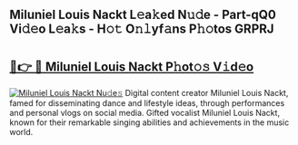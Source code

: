 ## Miluniel Louis Nackt L𝚎a𝚔ed N𝚞𝚍e - Part-qQ0 Vi𝚍𝚎o L𝚎a𝚔s - H𝚘𝚝 O𝚗𝚕yf𝚊ns P𝚑𝚘tos GRPRJ

# <h2><a href="http://kfcw0d.oniu.top/?m=Miluniel+Louis+Nackt">🔗👉 🔴 Miluniel Louis Nackt P𝚑ot𝚘𝚜 V𝚒d𝚎o</a></h2>

[![Miluniel Louis Nackt Nu𝚍e𝚜](https://i.imgur.com/0qMVB7G.gif)](http://kfcw0d.oniu.top/?m=Miluniel+Louis+Nackt)
Digital content creator Miluniel Louis Nackt, famed for disseminating dance and lifestyle ideas, through performances and personal vlogs on social media. Gifted vocalist Miluniel Louis Nackt, known for their remarkable singing abilities and achievements in the music world.  
